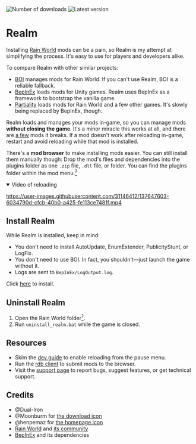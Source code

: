 ![Number of downloads](https://img.shields.io/github/downloads/Dual-Iron/RwModLoader/total?style=flat&color=blue)
![Latest version](https://img.shields.io/github/v/release/Dual-Iron/RwModLoader?display_name=tag&sort=semver)

# Realm
Installing [Rain World](https://rainworldgame.com/) mods can be a pain, so Realm is my attempt at simplifying the process. It's easy to use for players and developers alike.

To compare Realm with other similar projects:
- [BOI](https://github.com/Rain-World-Modding/BOI) manages mods for Rain World. If you can't use Realm, BOI is a reliable fallback.
- [BepInEx](https://github.com/BepInEx/BepInEx) loads mods for Unity games. Realm uses BepInEx as a framework to bootstrap the vanilla game.
- [Partiality](https://github.com/PartialityModding) loads mods for Rain World and a few other games. It's slowly being replaced by BepInEx, though.

Realm loads and manages your mods in-game, so you can manage mods **without closing the game**. It's a minor miracle this works at all, and there are [a few](https://github.com/Dual-Iron/RwModLoader/issues/7) mods it breaks. If a mod doesn't work after reloading in-game, restart and avoid reloading while that mod is installed.

There's a **mod browser** to make installing mods easier. You can still install them manually though: Drop the mod's files and dependencies into the plugins folder as one `.zip` file, `.dll` file, or folder. You can find the plugins folder within the mod menu.[<sup>?</sup>](.github/SUPPORT.md)

<details open>
  <summary>Video of reloading</summary>

  https://user-images.githubusercontent.com/31146412/137647603-6034790d-cfcb-40b0-a425-fe113ce7481f.mp4

</details>

## Install Realm
While Realm is installed, keep in mind:
- You don't need to install AutoUpdate, EnumExtender, PublicityStunt, or LogFix.
- You don't need to use BOI. In fact, you shouldn't—just launch the game without it.
- Logs are sent to `BepInEx/LogOutput.log`.

Click [here](https://github.com/Dual-Iron/RwModLoader/releases/latest) to install.

## Uninstall Realm
1. Open the Rain World folder[<sup>?</sup>](https://savelocation.net/steam-game-folder).
2. Run `uninstall_realm.bat` while the game is closed.

## Resources
- Skim the [dev guide](DEVELOPERS.md) to enable reloading from the pause menu.
- Run the [rdb client](https://github.com/Dual-Iron/rdb-client#readme) to submit mods to the browser.
- Visit the [support page](.github/SUPPORT.md) to report bugs, suggest features, or get technical support.

## Credits
- @Dual-Iron
- @Moonburm for [the download icon](Realm/Assets/DOWNLOAD.png)
- @henpemaz for [the homepage icon](Realm/Assets/LINK.png)
- [Rain World](https://rainworldgame.com) and [its community](https://discord.gg/rainworld)
- [BepInEx](https://github.com/BepInEx/BepInEx/tree/v5-lts) and its dependencies
